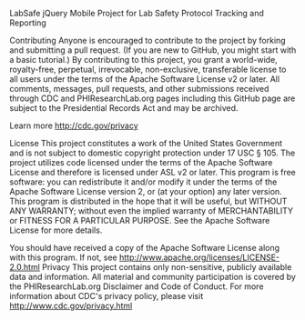 LabSafe jQuery Mobile Project for Lab Safety Protocol Tracking and Reporting


Contributing
Anyone is encouraged to contribute to the project by forking and submitting a pull request. (If you are new to GitHub, you might 
start with a basic tutorial.) By contributing to this project, you grant a world-wide, royalty-free, perpetual, irrevocable, 
non-exclusive, transferable license to all users under the terms of the Apache Software License v2 or later.
All comments, messages, pull requests, and other submissions received through CDC and PHIResearchLab.org pages including 
this GitHub page are subject to the Presidential Records Act and may be archived. 

Learn more http://cdc.gov/privacy


License
This project constitutes a work of the United States Government and is not subject to domestic copyright protection under 17 USC § 105.
The project utilizes code licensed under the terms of the Apache Software License and therefore is licensed under ASL v2 or later.
This program is free software: you can redistribute it and/or modify it under the terms of the Apache Software License version 2, 
or (at your option) any later version.  This program is distributed in the hope that it will be useful, 
but WITHOUT ANY WARRANTY; without even the implied warranty of MERCHANTABILITY or FITNESS FOR A PARTICULAR PURPOSE. 
See the Apache Software License for more details.

You should have received a copy of the Apache Software License along with this program. 
If not, see http://www.apache.org/licenses/LICENSE-2.0.html
Privacy
This project contains only non-sensitive, publicly available data and information. 
All material and community participation is covered by the PHIResearchLab.org Disclaimer and Code of Conduct. 
For more information about CDC's privacy policy, please visit http://www.cdc.gov/privacy.html
